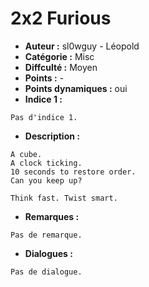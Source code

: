 # 2x2 Furious

- **Auteur :** sl0wguy - Léopold
- **Catégorie :** Misc
- **Diffculté :** Moyen
- **Points :** -
- **Points dynamiques :** oui
- **Indice 1 :**

```
Pas d'indice 1.
```

- **Description :**
```
A cube.
A clock ticking.
10 seconds to restore order.
Can you keep up?

Think fast. Twist smart.
```

- **Remarques :**
```
Pas de remarque.
```

- **Dialogues :**
```
Pas de dialogue.
```


